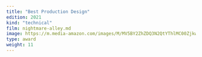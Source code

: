 ```yaml
---
title: "Best Production Design"
edition: 2021
kind: "technical"
film: nightmare-alley.md
image: https://m.media-amazon.com/images/M/MV5BY2ZhZDQ3N2QtYThlMC00ZjkwLWEzNWQtN2E3ZjUxMDQxNjk3XkEyXkFqcGdeQXVyMTEyMjM2NDc2._V1_FMjpg_UX1024_.jpg
type: award
weight: 11
---
```

